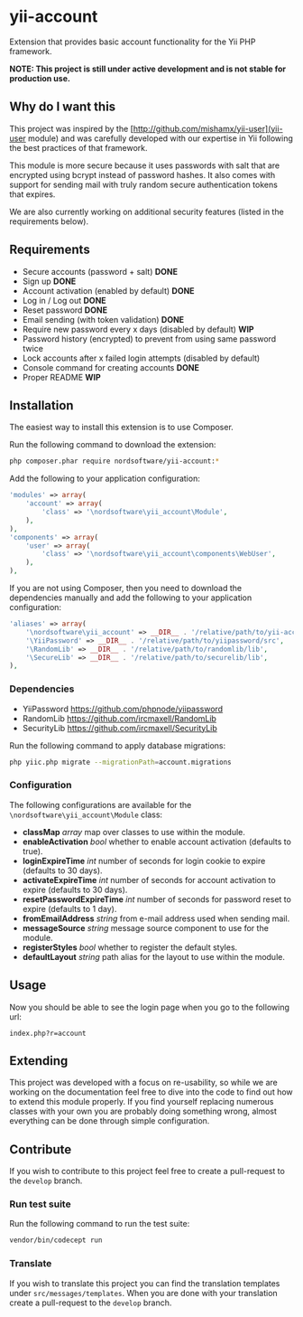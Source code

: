 yii-account
===========

Extension that provides basic account functionality for the Yii PHP framework.

__NOTE: This project is still under active development and is not stable for production use.__

Why do I want this
------------------

This project was inspired by the [http://github.com/mishamx/yii-user](yii-user module) and was carefully developed 
with our expertise in Yii following the best practices of that framework.
  
This module is more secure because it uses passwords with salt that are encrypted using bcrypt instead of password hashes. 
It also comes with support for sending mail with truly random secure authentication tokens that expires.

We are also currently working on additional security features (listed in the requirements below).

Requirements
------------

- Secure accounts (password + salt) __DONE__
- Sign up __DONE__
- Account activation (enabled by default) __DONE__
- Log in / Log out __DONE__
- Reset password __DONE__
- Email sending (with token validation) __DONE__
- Require new password every x days (disabled by default) __WIP__
- Password history (encrypted) to prevent from using same password twice
- Lock accounts after x failed login attempts (disabled by default)
- Console command for creating accounts __DONE__
- Proper README __WIP__

Installation
------------

The easiest way to install this extension is to use Composer.

Run the following command to download the extension:

```bash
php composer.phar require nordsoftware/yii-account:*
```

Add the following to your application configuration:

```php
'modules' => array(
    'account' => array(
        'class' => '\nordsoftware\yii_account\Module',
    ),
),
'components' => array(
    'user' => array(
        'class' => '\nordsoftware\yii_account\components\WebUser',
    ),
),
```
If you are not using Composer, then you need to download the dependencies manually 
and add the following to your application configuration:

```php
'aliases' => array(
    '\nordsoftware\yii_account' => __DIR__ . '/relative/path/to/yii-account/src',
    '\YiiPassword' => __DIR__ . '/relative/path/to/yiipassword/src',
    '\RandomLib' => __DIR__ . '/relative/path/to/randomlib/lib',
    '\SecureLib' => __DIR__ . '/relative/path/to/securelib/lib',
),
```

### Dependencies

- YiiPassword https://github.com/phpnode/yiipassword
- RandomLib https://github.com/ircmaxell/RandomLib
- SecurityLib https://github.com/ircmaxell/SecurityLib

Run the following command to apply database migrations:

```bash
php yiic.php migrate --migrationPath=account.migrations
```

### Configuration

The following configurations are available for the ```\nordsoftware\yii_account\Module``` class:

 * __classMap__ _array_ map over classes to use within the module.
 * __enableActivation__ _bool_ whether to enable account activation (defaults to true).
 * __loginExpireTime__ _int_ number of seconds for login cookie to expire (defaults to 30 days).
 * __activateExpireTime__ _int_ number of seconds for account activation to expire (defaults to 30 days).
 * __resetPasswordExpireTime__ _int_ number of seconds for password reset to expire (defaults to 1 day).
 * __fromEmailAddress__ _string_ from e-mail address used when sending mail.
 * __messageSource__ _string_ message source component to use for the module.
 * __registerStyles__ _bool_ whether to register the default styles.
 * __defaultLayout__ _string_ path alias for the layout to use within the module.

Usage
-----

Now you should be able to see the login page when you go to the following url:

```
index.php?r=account
```

Extending
---------

This project was developed with a focus on re-usability, so while we are working on the documentation feel free to
dive into the code to find out how to extend this module properly. If you find yourself replacing numerous classes 
with your own you are probably doing something wrong, almost everything can be done through simple configuration.

Contribute
----------

If you wish to contribute to this project feel free to create a pull-request to the ```develop``` branch.

### Run test suite

Run the following command to run the test suite:
 
```bash
vendor/bin/codecept run
```

### Translate

If you wish to translate this project you can find the translation templates under ```src/messages/templates```.
When you are done with your translation create a pull-request to the ```develop``` branch.